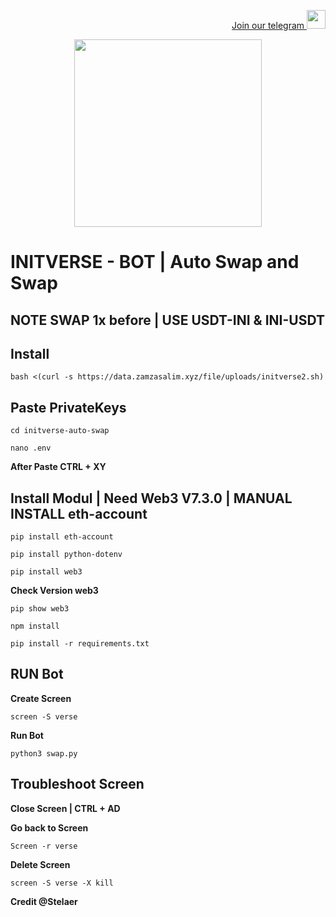 <p style="font-size:14px" align="right">
<a href="https://t.me/airdropasc" target="_blank">Join our telegram <img src="https://user-images.githubusercontent.com/50621007/183283867-56b4d69f-bc6e-4939-b00a-72aa019d1aea.png" width="30"/></a>
</p>

<p align="center">
  <img height="300" height="auto" src="https://user-images.githubusercontent.com/109174478/209359981-dc19b4bf-854d-4a2a-b803-2547a7fa43f2.jpg">
</p>

# INITVERSE - BOT | Auto Swap and Swap

## NOTE SWAP 1x before | USE USDT-INI & INI-USDT

## Install

```
bash <(curl -s https://data.zamzasalim.xyz/file/uploads/initverse2.sh)
```

## Paste PrivateKeys

```
cd initverse-auto-swap
```

```
nano .env
```

**After Paste CTRL + XY**

## Install Modul | Need Web3 V7.3.0 | MANUAL INSTALL eth-account

```
pip install eth-account
```

```
pip install python-dotenv
```

```
pip install web3
```

**Check Version web3**

```
pip show web3
```

```
npm install
```

```
pip install -r requirements.txt
```

## RUN Bot

**Create Screen**

```
screen -S verse
```

**Run Bot**

```
python3 swap.py
```

## Troubleshoot Screen

**Close Screen | CTRL + AD**

**Go back to Screen**

```
Screen -r verse
```

**Delete Screen**

```
screen -S verse -X kill
```

**Credit @Stelaer**
